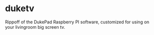 duketv
======

Rippoff of the DukePad Raspberry PI software, customized for using on your livingroom big screen tv.
